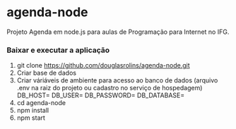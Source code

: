 # agenda-node
Projeto Agenda em node.js para aulas de Programação para Internet no IFG.

### Baixar e executar a aplicação
1. git clone https://github.com/douglasrolins/agenda-node.git
2. Criar base de dados
3. Criar váriáveis de ambiente para acesso ao banco de dados (arquivo .env na raiz do projeto ou cadastro no serviço de hospedagem)
DB_HOST=
DB_USER=
DB_PASSWORD=
DB_DATABASE=
4. cd agenda-node
5. npm install
6. npm start